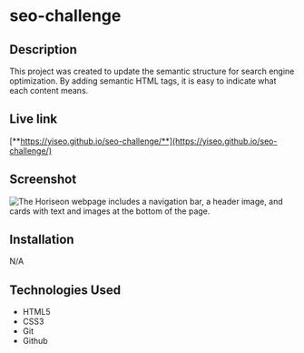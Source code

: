# seo-challenge


## Description

This project was created to update the semantic structure for search engine optimization.
By adding semantic HTML tags, it is easy to indicate what each content means.


## Live link
[**https://yiseo.github.io/seo-challenge/**](https://yiseo.github.io/seo-challenge/)

## Screenshot
![The Horiseon webpage includes a navigation bar, a header image, and cards with text and images at the bottom of the page.](./assets/horiseon-website.png)

## Installation

N/A

## Technologies Used

- HTML5
- CSS3
- Git
- Github